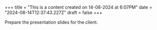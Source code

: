+++
title = "This is a content created on 14-08-2024 at 6:07PM"
date = "2024-08-14T12:37:43.227Z"
draft = false
+++

  Prepare the presentation slides for the client.
        